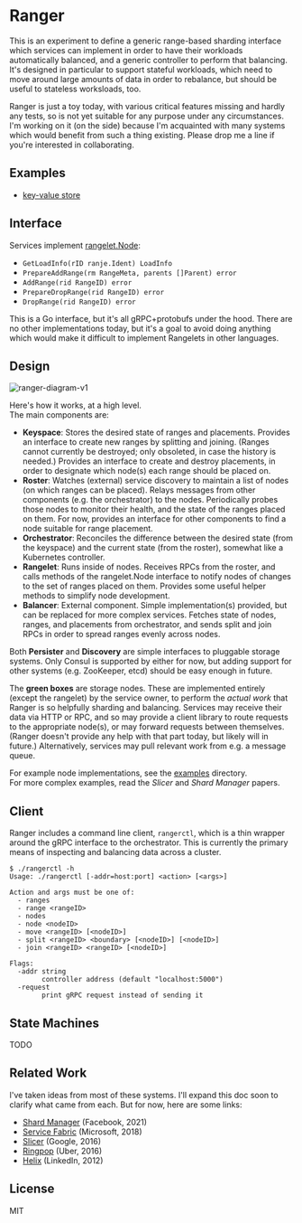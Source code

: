 # Ranger

This is an experiment to define a generic range-based sharding interface which
services can implement in order to have their workloads automatically balanced,
and a generic controller to perform that balancing. It's designed in particular
to support stateful workloads, which need to move around large amounts of data
in order to rebalance, but should be useful to stateless worksloads, too.

Ranger is just a toy today, with various critical features missing and hardly
any tests, so is not yet suitable for any purpose under any circumstances. I'm
working on it (on the side) because I'm acquainted with many systems which would
benefit from such a thing existing. Please drop me a line if you're interested
in collaborating.

## Examples

- [key-value store](examples/kv)

## Interface

Services implement [rangelet.Node](pkg/rangelet/interface.go):

- `GetLoadInfo(rID ranje.Ident) LoadInfo`
- `PrepareAddRange(rm RangeMeta, parents []Parent) error`
- `AddRange(rid RangeID) error`
- `PrepareDropRange(rid RangeID) error`
- `DropRange(rid RangeID) error`

This is a Go interface, but it's all gRPC+protobufs under the hood. There are no
other implementations today, but it's a goal to avoid doing anything which would
make it difficult to implement Rangelets in other languages.

## Design

![ranger-diagram-v1](https://user-images.githubusercontent.com/19543/167534758-82124dab-c12e-4920-869c-63165160dffb.png)

Here's how it works, at a high level.  
The main components are:

- **Keyspace**: Stores the desired state of ranges and placements. Provides an
  interface to create new ranges by splitting and joining. (Ranges cannot
  currently be destroyed; only obsoleted, in case the history is needed.)
  Provides an interface to create and destroy placements, in order to designate
  which node(s) each range should be placed on.
- **Roster**: Watches (external) service discovery to maintain a list of nodes
  (on which ranges can be placed). Relays messages from other components (e.g.
  the orchestrator) to the nodes. Periodically probes those nodes to monitor
  their health, and the state of the ranges placed on them. For now, provides an
  interface for other components to find a node suitable for range placement.
- **Orchestrator**: Reconciles the difference between the desired state (from
  the keyspace) and the current state (from the roster), somewhat like a
  Kubernetes controller.
- **Rangelet**: Runs inside of nodes. Receives RPCs from the roster, and calls
  methods of the rangelet.Node interface to notify nodes of changes to the set
  of ranges placed on them. Provides some useful helper methods to simplify node
  development.
- **Balancer**: External component. Simple implementation(s) provided, but can
  be replaced for more complex services. Fetches state of nodes, ranges, and
  placements from orchestrator, and sends split and join RPCs in order to spread
  ranges evenly across nodes.

Both **Persister** and **Discovery** are simple interfaces to pluggable storage
systems. Only Consul is supported by either for now, but adding support for
other systems (e.g. ZooKeeper, etcd) should be easy enough in future.

The **green boxes** are storage nodes. These are implemented entirely (except
the rangelet) by the service owner, to perform the _actual work_ that Ranger is
so helpfully sharding and balancing. Services may receive their data via HTTP or
RPC, and so may provide a client library to route requests to the appropriate
node(s), or may forward requests between themselves. (Ranger doesn't provide any
help with that part today, but likely will in future.) Alternatively, services
may pull relevant work from e.g. a message queue.

For example node implementations, see the [examples](/examples) directory.  
For more complex examples, read the _Slicer_ and _Shard Manager_ papers.

## Client

Ranger includes a command line client, `rangerctl`, which is a thin wrapper
around the gRPC interface to the orchestrator. This is currently the primary
means of inspecting and balancing data across a cluster.

```console
$ ./rangerctl -h
Usage: ./rangerctl [-addr=host:port] <action> [<args>]

Action and args must be one of:
  - ranges
  - range <rangeID>
  - nodes
  - node <nodeID>
  - move <rangeID> [<nodeID>]
  - split <rangeID> <boundary> [<nodeID>] [<nodeID>]
  - join <rangeID> <rangeID> [<nodeID>]

Flags:
  -addr string
        controller address (default "localhost:5000")
  -request
        print gRPC request instead of sending it
```

## State Machines

TODO

## Related Work

I've taken ideas from most of these systems. I'll expand this doc soon to
clarify what came from each. But for now, here are some links:

- [Shard Manager](https://dl.acm.org/doi/pdf/10.1145/3477132.3483546) (Facebook, 2021)
- [Service Fabric](https://dl.acm.org/doi/pdf/10.1145/3190508.3190546) (Microsoft, 2018)
- [Slicer](https://www.usenix.org/system/files/conference/osdi16/osdi16-adya.pdf) (Google, 2016)
- [Ringpop](https://ringpop.readthedocs.io/en/latest/index.html) (Uber, 2016)
- [Helix](https://sci-hub.ru/10.1145/2391229.2391248) (LinkedIn, 2012)

## License

MIT
